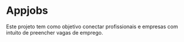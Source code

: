 # Appjobs

Este projeto tem como objetivo conectar profissionais e empresas com intuito de preencher vagas de emprego.  
